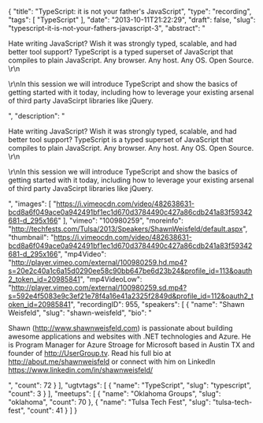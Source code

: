 {
  "title": "TypeScript: it is not your father's JavaScript",
  "type": "recording",
  "tags": [
    "TypeScript"
  ],
  "date": "2013-10-11T21:22:29",
  "draft": false,
  "slug": "typescript-it-is-not-your-fathers-javascript-3",
  "abstract": "<p>Hate writing JavaScript? Wish it was strongly typed, scalable, and had better tool support? TypeScript is a typed superset of JavaScript that compiles to plain JavaScript. Any browser. Any host. Any OS. Open Source. \r\n</p><p>\r\nIn this session we will introduce TypeScript and show the basics of getting started with it today, including how to leverage your existing arsenal of third party JavaScirpt libraries like jQuery.</p>",
  "description": "<p>Hate writing JavaScript? Wish it was strongly typed, scalable, and had better tool support? TypeScript is a typed superset of JavaScript that compiles to plain JavaScript. Any browser. Any host. Any OS. Open Source. \r\n</p><p>\r\nIn this session we will introduce TypeScript and show the basics of getting started with it today, including how to leverage your existing arsenal of third party JavaScirpt libraries like jQuery.</p>",
  "images": [
    "https://i.vimeocdn.com/video/482638631-bcd8a6f049ace0a942491bf1ec1d670d3784490c427a86cdb241a83f59342681-d_295x166"
  ],
  "vimeo": "100980259",
  "moreinfo": "http://techfests.com/Tulsa/2013/Speakers/ShawnWeisfeld/default.aspx",
  "thumbnail": "https://i.vimeocdn.com/video/482638631-bcd8a6f049ace0a942491bf1ec1d670d3784490c427a86cdb241a83f59342681-d_295x166",
  "mp4Video": "http://player.vimeo.com/external/100980259.hd.mp4?s=20e2c40a1c6a15d0290ee58c90bb647be6d23b24&profile_id=113&oauth2_token_id=20985841",
  "mp4VideoLow": "http://player.vimeo.com/external/100980259.sd.mp4?s=592e4f5083e9c3ef21e78f4a16e41a2325f2849d&profile_id=112&oauth2_token_id=20985841",
  "recordingID": 955,
  "speakers": [
    {
      "name": "Shawn Weisfeld",
      "slug": "shawn-weisfeld",
      "bio": "<p>Shawn (http://www.shawnweisfeld.com) is passionate about building awesome applications and websites with .NET technologies and Azure. He is Program Manager for Azure Stroage for Microsoft based in Austin TX and founder of http://UserGroup.tv. Read his full bio at http://about.me/shawnweisfeld or connect with him on LinkedIn https://www.linkedin.com/in/shawnweisfeld/</p>",
      "count": 72
    }
  ],
  "ugtvtags": [
    {
      "name": "TypeScript",
      "slug": "typescript",
      "count": 3
    }
  ],
  "meetups": [
    {
      "name": "Oklahoma Groups",
      "slug": "oklahoma",
      "count": 70
    },
    {
      "name": "Tulsa Tech Fest",
      "slug": "tulsa-tech-fest",
      "count": 41
    }
  ]
}